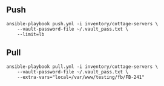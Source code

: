 ## Push

    ansible-playbook push.yml -i inventory/cottage-servers \
        --vault-password-file ~/.vault_pass.txt \
        --limit=lb

## Pull

    ansible-playbook pull.yml -i inventory/cottage-servers \
        --vault-password-file ~/.vault_pass.txt \
        --extra-vars="local=/var/www/testing/fb/FB-241"

